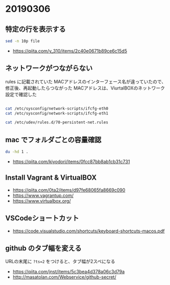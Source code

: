 # 20190306

## 特定の行を表示する

```sh
sed -n 10p file
```

* https://qiita.com/y_310/items/2c40e0671b89ce6c15d5


## ネットワークがつながらない 

rules に記載されていた MACアドレスのインターフェース名が違っていたので、修正後、再起動したらつながった
MACアドレスは、ViurtalBOXのネットワーク設定で確認した

```sh

cat /etc/sysconfig/network-scripts/ifcfg-eth0
cat /etc/sysconfig/network-scripts/ifcfg-eth1

cat /etc/udev/rules.d/70-persistent-net.rules

```

## mac でフォルダごとの容量確認

```sh
du -hd 1 .
```

* https://qiita.com/kiyodori/items/0fcc87bb8ab1cb31c731


## Install Vagrant & VirtualBOX

* https://qiita.com/0ta2/items/d97fe68065fa8669c090
* https://www.vagrantup.com/
* https://www.virtualbox.org/


## VSCodeショートカット

* https://code.visualstudio.com/shortcuts/keyboard-shortcuts-macos.pdf


## github のタブ幅を変える

URLの末尾に `?ts=2` をつけると、タブ幅が2スペになる

* https://qiita.com/jnst/items/5c3bea4d378a06c3d79a
* http://masatolan.com/Webservice/github-secret/

